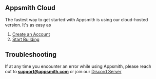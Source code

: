 ## Appsmith Cloud

The fastest way to get started with Appsmith is using our cloud-hosted version. It's as easy as

1. [Create an Account](https://app.appsmith.com/user/signup)
2. [Start Building](core-concepts/building-the-ui/)

## Troubleshooting

If at any time you encounter an error while using Appsmith, please reach out to **support@appsmith.com** or join our [Discord Server](https://discord.com/invite/rBTTVJp)
